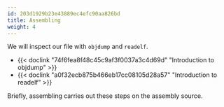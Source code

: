 ```yaml
---
id: 203d1929b23e43889ec4efc90aa826bd
title: Assembling
weight: 4
---
```


We will inspect our file with `objdump` and `readelf`.
  - {{< doclink "74f6fea8f48c45c9af3f0037a3c4d69d" "Introduction to objdump" >}}
  - {{< doclink "a0f32ecb875b466eb17cc08105d28a57" "Introduction to readelf" >}}

Briefly, assembling carries out these steps on the assembly source.